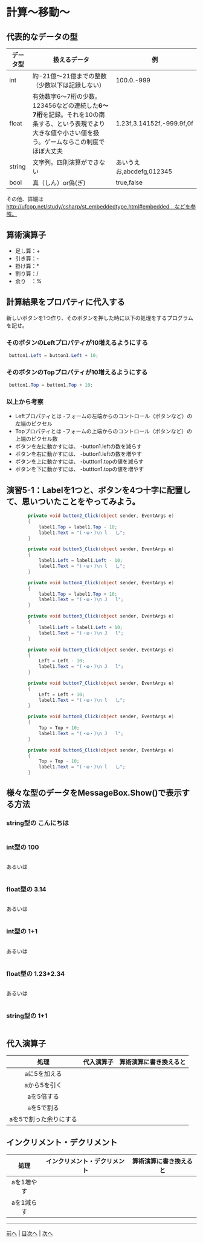 # 計算～移動～

## 代表的なデータの型
|データ型|扱えるデータ|例|
|-------|-----------|--|
|int    |約-21億～21億までの整数（少数以下は記録しない）|100.0.-999|
|float  |有効数字6～7桁の少数。123456などの連続した**6～7桁**を記録。それを10の南条する、という表現でより大きな値や小さい値を扱う。ゲームならこの制度でほぼ大丈夫|1.23f,3.14152f,-999.9f,0f|
|string |文字列。四則演算ができない|あいうえお,abcdefg,012345|
|bool   |真（しん）or偽(ぎ)|true,false|

その他、詳細は http://ufcpp.net/study/csharp/st_embeddedtype.html#embedded　などを参照。

## 算術演算子
- 足し算：+
- 引き算：-
- 掛け算：*
- 割り算：/
- 余り　：%

## 計算結果をプロパティに代入する
新しいボタンを1つ作り、そのボタンを押した時に以下の処理をするプログラムを記せ。

### そのボタンのLeftプロパティが10増えるようにする
```cs
 button1.Left = button1.Left + 10;
```

### そのボタンのTopプロパティが10増えるようにする
```cs
 button1.Top = button1.Top + 10;
```

### 以上から考察
- Leftプロパティとは
  -フォームの左端からのコントロール（ボタンなど）の左端のピクセル
- Topプロパティとは
  -フォームの上端からのコントロール（ボタンなど）の上端のピクセル数
- ボタンを左に動かすには、
  -button1.leftの数を減らす
- ボタンを右に動かすには、
  -button1.leftの数を増やす
- ボタンを上に動かすには、
  -buttton1.topの値を減らす
- ボタンを下に動かすには、
  -buttton1.topの値を増やす

## 演習5-1：Labelを1つと、ボタンを4つ十字に配置して、思いついたことをやってみよう。

```cs
        private void button2_Click(object sender, EventArgs e)
        {
            label1.Top = label1.Top - 10;
            label1.Text = "(・ω・)\n l   し";
        }

        private void button5_Click(object sender, EventArgs e)
        {
            label1.Left = label1.Left - 10;
            label1.Text = "(・ω・)\n l   し";
        }

        private void button4_Click(object sender, EventArgs e)
        {
            label1.Top = label1.Top + 10;
            label1.Text = "(・ω・)\n J   l";
        }

        private void button3_Click(object sender, EventArgs e)
        {
            label1.Left = label1.Left + 10;
            label1.Text = "(・ω・)\n J   l";
        }

        private void button9_Click(object sender, EventArgs e)
        {
            Left = Left - 10;
            label1.Text = "(・ω・)\n J   l";
        }

        private void button7_Click(object sender, EventArgs e)
        {
            Left = Left + 10;
            label1.Text = "(・ω・)\n l   し";
        }

        private void button8_Click(object sender, EventArgs e)
        {
            Top = Top + 10;
            label1.Text = "(・ω・)\n J   l";
        }

        private void button6_Click(object sender, EventArgs e)
        {
            Top = Top - 10;
            label1.Text = "(・ω・)\n l   し";
        }
```

## 様々な型のデータをMessageBox.Show()で表示する方法
### string型の こんにちは
```cs

```

### int型の 100
```cs

```

あるいは

```cs
```

### float型の 3.14
```cs

```

あるいは

```cs

```

### int型の 1+1
```cs

```

あるいは

```cs

```

### float型の 1.23*2.34
```cs

```

あるいは

```cs

```

### string型の 1+1
```cs

```

## 代入演算子
|処理                   |代入演算子|算術演算に書き換えると|
|:---------------------:|---------|-------------------|
|aに5を加える            |         |                   |
|aから5を引く           |         |                   |
|aを5倍する             |         |                   |
|aを5で割る             |         |                   |
|aを5で割った余りにする   |         |                   |

## インクリメント・デクリメント
|処理      |インクリメント・デクリメント|算術演算に書き換えると|
|:-------:|--------------------------|----------------------|
|aを1増やす|                          |                   |		
|aを1減らす|	                      |                   |

---

[前へ](04.md) | [目次へ](README.md#%E7%9B%AE%E6%AC%A1) | [次へ](06.md)
